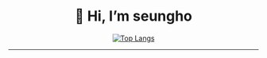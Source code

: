 


<div align=center><h1>👋 Hi, I’m seungho </h1></div>

<div align=center>

<!-- ![Anurag's github stats](https://github-readme-stats.vercel.app/api?username=seunghowhite&show_icons=true)  -->

[![Top Langs](https://github-readme-stats.vercel.app/api/top-langs/?username=seunghowhite&layout=compact)](https://github.com/metleeha)

<hr>



<!-- [![Top Langs](https://github-readme-stats.vercel.app/api/top-langs/?username=seunghowhite&layout=compact)](https://github.com/seunghowhite/github-readme-stats) -->
